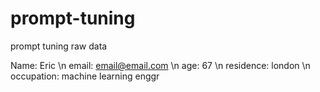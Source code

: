# prompt-tuning
prompt tuning raw data 

Name: Eric \n
email: email@email.com \n
age: 67 \n
residence: london \n
occupation: machine learning enggr
